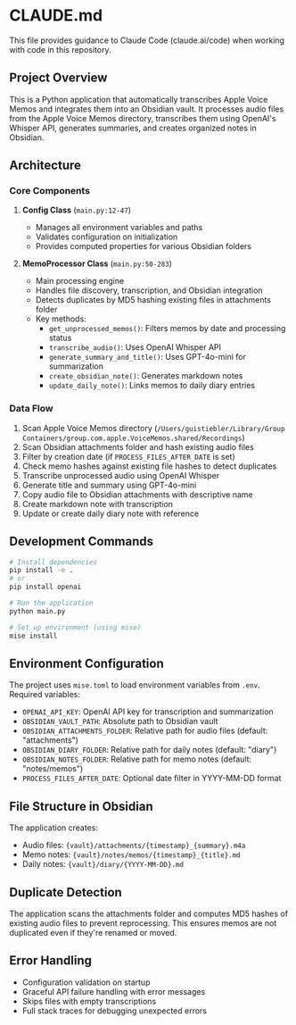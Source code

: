 # CLAUDE.md

This file provides guidance to Claude Code (claude.ai/code) when working with code in this repository.

## Project Overview

This is a Python application that automatically transcribes Apple Voice Memos and integrates them into an Obsidian vault. It processes audio files from the Apple Voice Memos directory, transcribes them using OpenAI's Whisper API, generates summaries, and creates organized notes in Obsidian.

## Architecture

### Core Components

1. **Config Class** (`main.py:12-47`)
   - Manages all environment variables and paths
   - Validates configuration on initialization
   - Provides computed properties for various Obsidian folders

2. **MemoProcessor Class** (`main.py:50-283`)
   - Main processing engine
   - Handles file discovery, transcription, and Obsidian integration
   - Detects duplicates by MD5 hashing existing files in attachments folder
   - Key methods:
     - `get_unprocessed_memos()`: Filters memos by date and processing status
     - `transcribe_audio()`: Uses OpenAI Whisper API
     - `generate_summary_and_title()`: Uses GPT-4o-mini for summarization
     - `create_obsidian_note()`: Generates markdown notes
     - `update_daily_note()`: Links memos to daily diary entries

### Data Flow

1. Scan Apple Voice Memos directory (`/Users/guistiebler/Library/Group Containers/group.com.apple.VoiceMemos.shared/Recordings`)
2. Scan Obsidian attachments folder and hash existing audio files
3. Filter by creation date (if `PROCESS_FILES_AFTER_DATE` is set)
4. Check memo hashes against existing file hashes to detect duplicates
5. Transcribe unprocessed audio using OpenAI Whisper
6. Generate title and summary using GPT-4o-mini
7. Copy audio file to Obsidian attachments with descriptive name
8. Create markdown note with transcription
9. Update or create daily diary note with reference

## Development Commands

```bash
# Install dependencies
pip install -e .
# or
pip install openai

# Run the application
python main.py

# Set up environment (using mise)
mise install
```

## Environment Configuration

The project uses `mise.toml` to load environment variables from `.env`. Required variables:

- `OPENAI_API_KEY`: OpenAI API key for transcription and summarization
- `OBSIDIAN_VAULT_PATH`: Absolute path to Obsidian vault
- `OBSIDIAN_ATTACHMENTS_FOLDER`: Relative path for audio files (default: "attachments")
- `OBSIDIAN_DIARY_FOLDER`: Relative path for daily notes (default: "diary")
- `OBSIDIAN_NOTES_FOLDER`: Relative path for memo notes (default: "notes/memos")
- `PROCESS_FILES_AFTER_DATE`: Optional date filter in YYYY-MM-DD format

## File Structure in Obsidian

The application creates:
- Audio files: `{vault}/attachments/{timestamp}_{summary}.m4a`
- Memo notes: `{vault}/notes/memos/{timestamp}_{title}.md`
- Daily notes: `{vault}/diary/{YYYY-MM-DD}.md`

## Duplicate Detection

The application scans the attachments folder and computes MD5 hashes of existing audio files to prevent reprocessing. This ensures memos are not duplicated even if they're renamed or moved.

## Error Handling

- Configuration validation on startup
- Graceful API failure handling with error messages
- Skips files with empty transcriptions
- Full stack traces for debugging unexpected errors